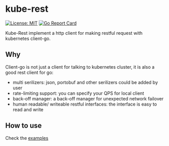 # kube-rest

[![License: MIT](https://img.shields.io/badge/License-MIT-blue.svg)](https://github.com/alauda/kube-rest/blob/master/LICENSE)
[![Go Report Card](https://goreportcard.com/badge/github.com/alauda/kube-rest)](https://goreportcard.com/report/github.com/alauda/kube-rest)

Kube-Rest implement a http client for making restful request with kubernetes client-go.

## Why 
Client-go is not just a client for talking to kubernetes cluster, it is also a good rest client for go:

* multi serilizers: json, portobuf and other serilizers could be added by user
* rate-limiting support: you can specify your QPS for local client
* back-off manager: a back-off manager for unexpected network failover
* human readable/ writeable restful interfaces: the interface is easy to read and write


## How to use
Check the [examples](https://github.com/alauda/kube-rest/tree/master/exmaples/https)

